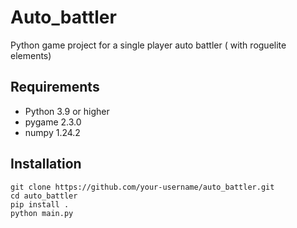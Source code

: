 # Auto_battler

Python game project for a single player auto battler ( with roguelite elements)

## Requirements
* Python 3.9 or higher
* pygame 2.3.0
* numpy 1.24.2

## Installation
```
git clone https://github.com/your-username/auto_battler.git
cd auto_battler
pip install .
python main.py
```
